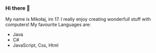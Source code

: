 ### Hi there 👋

My name is Mikołaj, im 17. I really enjoy creating wonderfull stuff with computers!
My favourite Languages are:
  - Java
  - C#
  - JavaScript, Css, Html
